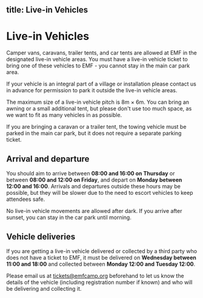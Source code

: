 title: Live-in Vehicles
---
# Live-in Vehicles

Camper vans, caravans, trailer tents, and car tents are allowed at EMF in the designated live-in vehicle areas. You must have a live-in vehicle ticket to bring one of these vehicles to EMF - you cannot stay in the main car park area.

If your vehicle is an integral part of a village or installation please contact us in advance for permission to park it outside the live-in vehicle areas.

The maximum size of a live-in vehicle pitch is 8m × 6m. You can bring an awning or a small additional tent, but please don't use too much space, as we want to fit as many vehicles in as possible.

If you are bringing a caravan or a trailer tent, the towing vehicle must be parked in the main car park, but it does not require a separate parking ticket.

## Arrival and departure

You should aim to arrive between **08:00 and 16:00 on Thursday** or between **08:00 and 12:00 on Friday**, and depart on **Monday between 12:00 and 16:00**. Arrivals and departures outside these hours may be possible, but they will be slower due to the need to escort vehicles to keep attendees safe.

No live-in vehicle movements are allowed after dark. If you arrive after sunset, you can stay in the car park until morning.

## Vehicle deliveries

If you are getting a live-in vehicle delivered or collected by a third party who does not have a ticket to EMF, it must be delivered on **Wednesday between 11:00 and 18:00** and collected between **Monday 12:00 and Tuesday 12:00**.

Please email us at [tickets@emfcamp.org](mailto:tickets@emfcamp.org) beforehand to let us know the details of the vehicle (including registration number if known) and who will be delivering and collecting it.